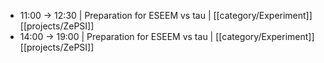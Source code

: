 - 11:00 -> 12:30 | Preparation for ESEEM vs tau | [[category/Experiment]] [[projects/ZePSI]]
- 14:00 -> 19:00 | Preparation for ESEEM vs tau | [[category/Experiment]] [[projects/ZePSI]]